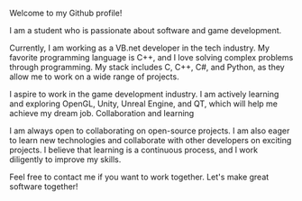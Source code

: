 Welcome to my Github profile!

I am a student who is passionate about software and game development.

Currently, I am working as a VB.net developer in the tech industry.
My favorite programming language is C++, and I love solving complex problems through programming.
My stack includes C, C++, C#, and Python, as they allow me to work on a wide range of projects.

I aspire to work in the game development industry. I am actively learning and exploring OpenGL, Unity, Unreal Engine, and QT, which will help me achieve my dream job.
Collaboration and learning

I am always open to collaborating on open-source projects. I am also eager to learn new technologies and collaborate with other developers on exciting projects. I believe that learning is a continuous process, and I work diligently to improve my skills.


Feel free to contact me if you want to work together. Let's make great software together!
